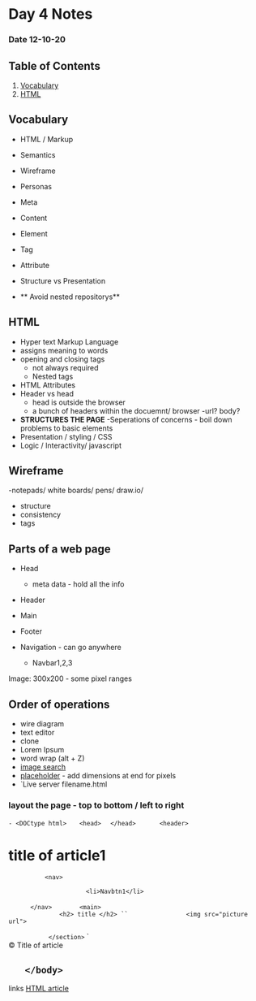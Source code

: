  # Day 4 Notes
### Date 12-10-20

## Table of Contents
1. [Vocabulary](#vocabulary)
1. [HTML](#HTML)

## Vocabulary
- HTML / Markup
- Semantics
- Wireframe
- Personas
- Meta
- Content
- Element
- Tag
- Attribute
- Structure vs Presentation

- ** Avoid nested repositorys**

## HTML
- Hyper text Markup Language
- assigns meaning to words
- opening and closing tags
  - not always required
  - Nested tags
- HTML Attributes
- Header vs head
  - head is outside the browser
  - a bunch of headers within the docuemnt/ browser
    -url? body?
- **STRUCTURES THE PAGE**
-Seperations of concerns - boil down problems to basic elements
- Presentation / styling / CSS
- Logic / Interactivity/ javascript

## Wireframe
-notepads/ white boards/ pens/ draw.io/
- structure
- consistency
- tags

## Parts of a web page
- Head
  - meta data - hold all the info
- Header
- Main
- Footer

- Navigation - can go anywhere
  - Navbar1,2,3

Image: 300x200 - some pixel ranges

## Order of operations
- wire diagram
- text editor
- clone
- Lorem Ipsum 
- word wrap (alt + Z)
- [image search](placeimg.com)
- [placeholder](placehoder.com) - add dimensions at end for pixels
- `Live server filename.html

### layout the page - top to bottom / left to right
 `- <DOCtype html>
 `<html>
 `   <head>
  `      <title>title of article1</title>
 `   </head>
 `   <body>
 `       <header>
 `           <h1> title of article1 </h1>
 `           <nav>
 `               <ul>
 `                   <li>Navbtn1</li>
 `           </ul>
 `       </nav>
`        </header>
`        <main>
 `           <section>
 `               <h2> title </h2>
``                <img src="picture url">
`                <p></p>
`            </section>
`        </main>
 `       <footer>&copy; Title of article </footer>

`    </body>
` </html>
 - 


 links
 [HTML article](w3schools.com/html/html5_semantic_elements.asp)


 